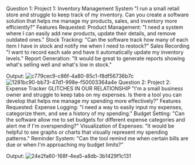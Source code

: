 Question 1:
Project 1: Inventory Management System
"I run a small retail store and struggle to keep track of my inventory. Can you create a software
solution that helps me manage my products, sales, and inventory more efficiently?"
Features Requested:
Product Management: "I need a system where I can easily add new products, update their details,
and remove outdated ones."
Stock Tracking: "Can the software track how many of each item I have in stock and notify me
when I need to restock?"
Sales Recording "I want to record each sale and have it automatically update my inventory
levels."
Report Generation: "It would be great to generate reports showing what's selling well and what's
low in stock."

Output:
![c779cec9-c86f-4a80-85c1-f8df56736b7c](https://github.com/kimgupta/Invantory-App/assets/113166370/42bb8ae8-5cc7-4db9-8bcb-b15df78d1f0b)
![1281bc90-bb73-47d1-998e-f50003364a4e](https://github.com/kimgupta/Invantory-App/assets/113166370/2ec169f2-e075-4bf5-a7e9-0963739cc981)
Question 2:
Project 2: Expense Tracker GLITCHES IN OUR RELATIONSHIP
"I'm a small business owner and struggle to keep tabs on my expenses. Is there a tool you can
develop that helps me manage my spending more effectively?"
Features Requested:
Expense Logging: "I need a way to easily input my expenses, categorize them, and see a history
of my spending."
Budget Setting: "Can the software allow me to set budgets for different expense categories and
alert me if I'm overspending?"
Visualization of Expenses: "It would be helpful to see graphs or charts that visually represent my
spending patterns."
Reminder System: "Can the tool remind me when certain bills are due or when I'm approaching
my budget limits?”

Output:
![24e2fa60-168f-4ea5-a8db-3b1429f1c131](https://github.com/kimgupta/Invantory-App/assets/113166370/75e2139c-6aee-4311-8a4c-e7fe7c1dd0e5)







